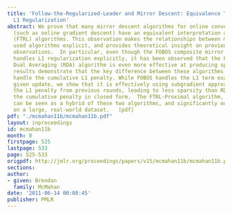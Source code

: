 ```yaml
---
title: 'Follow-the-Regularized-Leader and Mirror Descent: Equivalence Theorems and
  L1 Regularization'
abstract: We prove that many mirror descent algorithms for online convex optimization
  (such as online gradient descent) have an equivalent interpretation as follow-the-regularized-leader
  (FTRL) algorithms. This observation makes the relationships between many commonly
  used algorithms explicit, and provides theoretical insight on previous experimental
  observations.  In particular, even though the FOBOS composite mirror descent algorithm
  handles L1 regularization explicitly, it has been observed that the FTRL-style Regularized
  Dual Averaging (RDA) algorithm is even more effective at producing sparsity.  Our
  results demonstrate that the key difference between these algorithms is how they
  handle the cumulative L1 penalty. While FOBOS handles the L1 term exactly on any
  given update, we show that it is effectively using subgradient approximations to
  the L1 penalty from previous rounds, leading to less sparsity than RDA, which handles
  the cumulative penalty in closed form.  The FTRL-Proximal algorithm, which we introduce,
  can be seen as a hybrid of these two algorithms, and significantly outperforms both
  on a large, real-world dataset.   [pdf]
pdf: "./mcmahan11b/mcmahan11b.pdf"
layout: inproceedings
id: mcmahan11b
month: 0
firstpage: 525
lastpage: 533
page: 525-533
origpdf: http://jmlr.org/proceedings/papers/v15/mcmahan11b/mcmahan11b.pdf
sections: 
author:
- given: Brendan
  family: McMahan
date: '2011-06-14 00:08:45'
publisher: PMLR
---
```

